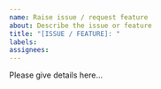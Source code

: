 ```yaml
---
name: Raise issue / request feature
about: Describe the issue or feature
title: "[ISSUE / FEATURE]: "
labels:
assignees:
---
```

Please give details here... 